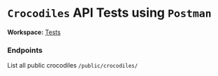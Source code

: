 # `Crocodiles` API Tests using `Postman`

**Workspace:** [Tests](https://web.postman.co/workspace/crocodiles~e5f265a3-e53b-421f-8b08-fef0e675f775)

### Endpoints

List all public crocodiles
`/public/crocodiles/`
